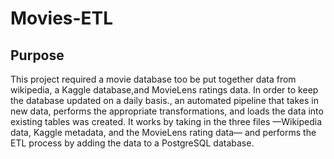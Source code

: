 # Movies-ETL

## Purpose
This project required a movie database too be put together data from wikipedia, a Kaggle database,and MovieLens ratings data.
In order to keep the database updated on a daily basis., an automated pipeline that takes in new data, performs the appropriate transformations, and loads the data into existing tables was created.
It works by taking in the three files —Wikipedia data, Kaggle metadata, and the MovieLens rating data— and performs the ETL process by adding the data to a PostgreSQL database.
